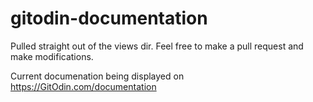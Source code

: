 # gitodin-documentation

Pulled straight out of the views dir. Feel free to make a pull request and make modifications.

Current documenation being displayed on https://GitOdin.com/documentation
